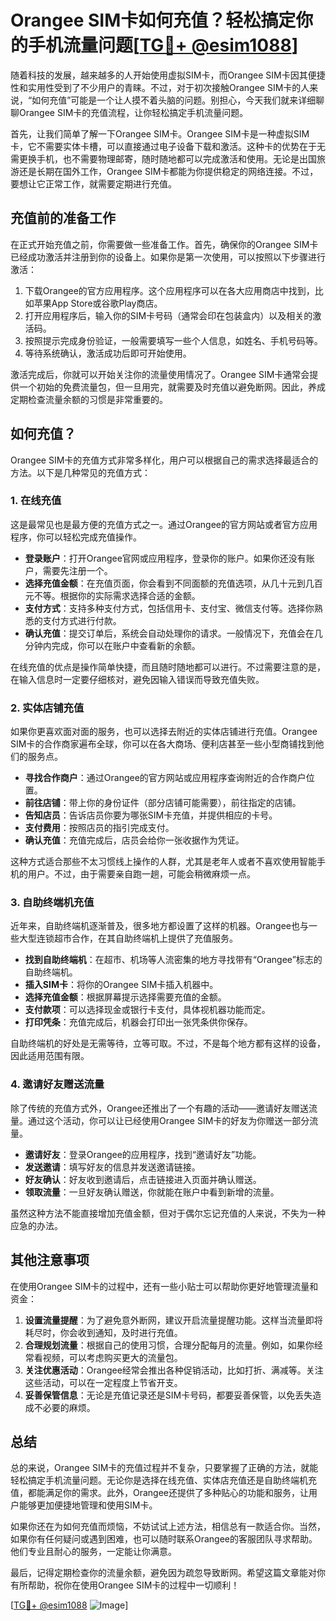 # Orangee SIM卡如何充值？轻松搞定你的手机流量问题[[TG💪+ @esim1088](https://t.me/s/esim1088)]

随着科技的发展，越来越多的人开始使用虚拟SIM卡，而Orangee SIM卡因其便捷性和实用性受到了不少用户的青睐。不过，对于初次接触Orangee SIM卡的人来说，“如何充值”可能是一个让人摸不着头脑的问题。别担心，今天我们就来详细聊聊Orangee SIM卡的充值流程，让你轻松搞定手机流量问题。

首先，让我们简单了解一下Orangee SIM卡。Orangee SIM卡是一种虚拟SIM卡，它不需要实体卡槽，可以直接通过电子设备下载和激活。这种卡的优势在于无需更换手机，也不需要物理邮寄，随时随地都可以完成激活和使用。无论是出国旅游还是长期在国外工作，Orangee SIM卡都能为你提供稳定的网络连接。不过，要想让它正常工作，就需要定期进行充值。

## 充值前的准备工作

在正式开始充值之前，你需要做一些准备工作。首先，确保你的Orangee SIM卡已经成功激活并注册到你的设备上。如果你是第一次使用，可以按照以下步骤进行激活：

1. 下载Orangee的官方应用程序。这个应用程序可以在各大应用商店中找到，比如苹果App Store或谷歌Play商店。
2. 打开应用程序后，输入你的SIM卡号码（通常会印在包装盒内）以及相关的激活码。
3. 按照提示完成身份验证，一般需要填写一些个人信息，如姓名、手机号码等。
4. 等待系统确认，激活成功后即可开始使用。

激活完成后，你就可以开始关注你的流量使用情况了。Orangee SIM卡通常会提供一个初始的免费流量包，但一旦用完，就需要及时充值以避免断网。因此，养成定期检查流量余额的习惯是非常重要的。

## 如何充值？

Orangee SIM卡的充值方式非常多样化，用户可以根据自己的需求选择最适合的方法。以下是几种常见的充值方式：

### 1. 在线充值

这是最常见也是最方便的充值方式之一。通过Orangee的官方网站或者官方应用程序，你可以轻松完成充值操作。

- **登录账户**：打开Orangee官网或应用程序，登录你的账户。如果你还没有账户，需要先注册一个。
- **选择充值金额**：在充值页面，你会看到不同面额的充值选项，从几十元到几百元不等。根据你的实际需求选择合适的金额。
- **支付方式**：支持多种支付方式，包括信用卡、支付宝、微信支付等。选择你熟悉的支付方式进行付款。
- **确认充值**：提交订单后，系统会自动处理你的请求。一般情况下，充值会在几分钟内完成，你可以在账户中查看新的余额。

在线充值的优点是操作简单快捷，而且随时随地都可以进行。不过需要注意的是，在输入信息时一定要仔细核对，避免因输入错误而导致充值失败。

### 2. 实体店铺充值

如果你更喜欢面对面的服务，也可以选择去附近的实体店铺进行充值。Orangee SIM卡的合作商家遍布全球，你可以在各大商场、便利店甚至一些小型商铺找到他们的服务点。

- **寻找合作商户**：通过Orangee的官方网站或应用程序查询附近的合作商户位置。
- **前往店铺**：带上你的身份证件（部分店铺可能需要），前往指定的店铺。
- **告知店员**：告诉店员你要为哪张SIM卡充值，并提供相应的卡号。
- **支付费用**：按照店员的指引完成支付。
- **确认充值**：充值完成后，店员会给你一张收据作为凭证。

这种方式适合那些不太习惯线上操作的人群，尤其是老年人或者不喜欢使用智能手机的用户。不过，由于需要亲自跑一趟，可能会稍微麻烦一点。

### 3. 自助终端机充值

近年来，自助终端机逐渐普及，很多地方都设置了这样的机器。Orangee也与一些大型连锁超市合作，在其自助终端机上提供了充值服务。

- **找到自助终端机**：在超市、机场等人流密集的地方寻找带有“Orangee”标志的自助终端机。
- **插入SIM卡**：将你的Orangee SIM卡插入机器中。
- **选择充值金额**：根据屏幕提示选择需要充值的金额。
- **支付款项**：可以选择现金或银行卡支付，具体视机器功能而定。
- **打印凭条**：充值完成后，机器会打印出一张凭条供你保存。

自助终端机的好处是无需等待，立等可取。不过，不是每个地方都有这样的设备，因此适用范围有限。

### 4. 邀请好友赠送流量

除了传统的充值方式外，Orangee还推出了一个有趣的活动——邀请好友赠送流量。通过这个活动，你可以让已经使用Orangee SIM卡的好友为你赠送一部分流量。

- **邀请好友**：登录Orangee的应用程序，找到“邀请好友”功能。
- **发送邀请**：填写好友的信息并发送邀请链接。
- **好友确认**：好友收到邀请后，点击链接进入页面并确认赠送。
- **领取流量**：一旦好友确认赠送，你就能在账户中看到新增的流量。

虽然这种方法不能直接增加充值金额，但对于偶尔忘记充值的人来说，不失为一种应急的办法。

## 其他注意事项

在使用Orangee SIM卡的过程中，还有一些小贴士可以帮助你更好地管理流量和资金：

1. **设置流量提醒**：为了避免意外断网，建议开启流量提醒功能。这样当流量即将耗尽时，你会收到通知，及时进行充值。
2. **合理规划流量**：根据自己的使用习惯，合理分配每月的流量。例如，如果你经常看视频，可以考虑购买更大的流量包。
3. **关注优惠活动**：Orangee经常会推出各种促销活动，比如打折、满减等。关注这些活动，可以在一定程度上节省开支。
4. **妥善保管信息**：无论是充值记录还是SIM卡号码，都要妥善保管，以免丢失造成不必要的麻烦。

## 总结

总的来说，Orangee SIM卡的充值过程并不复杂，只要掌握了正确的方法，就能轻松搞定手机流量问题。无论你是选择在线充值、实体店充值还是自助终端机充值，都能满足你的需求。此外，Orangee还提供了多种贴心的功能和服务，让用户能够更加便捷地管理和使用SIM卡。

如果你还在为如何充值而烦恼，不妨试试上述方法，相信总有一款适合你。当然，如果你有任何疑问或遇到困难，也可以随时联系Orangee的客服团队寻求帮助。他们专业且耐心的服务，一定能让你满意。

最后，记得定期检查你的流量余额，避免因为疏忽导致断网。希望这篇文章能对你有所帮助，祝你在使用Orangee SIM卡的过程中一切顺利！

[[TG💪+ @esim1088](https://t.me/s/esim1088) ![Image](https://i.postimg.cc/4NQfJmqS/Snipaste-2025-05-13-00-14-12.png)]